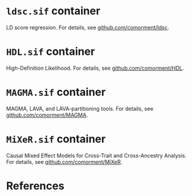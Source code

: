 # ``ldsc.sif`` container

LD score regression.
For details, see [github.com/comorment/ldsc](https://github.com/comorment/ldsc).

# ``HDL.sif`` container

High-Definition Likelihood.
For details, see [github.com/comorment/HDL](https://github.com/comorment/HDL).

# ``MAGMA.sif`` container

MAGMA, LAVA, and LAVA-partitioning tools.
For details, see [github.com/comorment/MAGMA](https://github.com/comorment/MAGMA).

# ``MiXeR.sif`` container

Causal Mixed Effect Models for Cross-Trait and Cross-Ancestry Analysis.
For details, see [github.com/comorment/MiXeR](https://github.com/comorment/MiXeR).

# References
